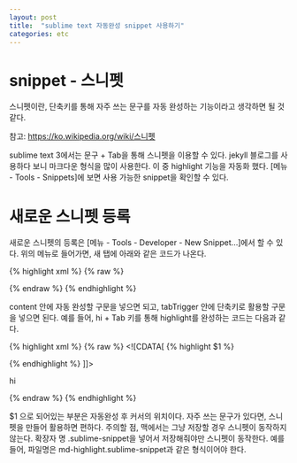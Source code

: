 ```yaml
---
layout: post
title:  "sublime text 자동완성 snippet 사용하기"
categories: etc
---
```


# snippet - 스니펫

스니펫이란, 단축키를 통해 자주 쓰는 문구를 자동 완성하는 기능이라고 생각하면 될 것 같다. 

참고: <https://ko.wikipedia.org/wiki/스니펫> 

sublime text 3에서는 문구 + Tab을 통해 스니펫을 이용할 수 있다. 
jekyll 블로그를 사용하다 보니 마크다운 형식을 많이 사용한다. 이 중 highlight 기능을 자동화 했다. 
[메뉴 - Tools - Snippets]에 보면 사용 가능한 snippet을 확인할 수 있다. 


# 새로운 스니펫 등록

새로운 스니펫의 등록은 [메뉴 - Tools - Developer - New Snippet...]에서 할 수 있다. 
위의 메뉴로 들어가면, 새 탭에 아래와 같은 코드가 나온다. 

{% highlight xml %}
{% raw %}
<snippet>
  <content><![CDATA[
Hello, ${1:this} is a ${2:snippet}.
]]></content>
  <!-- Optional: Set a tabTrigger to define how to trigger the snippet -->
  <!-- <tabTrigger>hello</tabTrigger> -->
  <!-- Optional: Set a scope to limit where the snippet will trigger -->
  <!-- <scope>source.python</scope> -->
</snippet>
{% endraw %}
{% endhighlight %}

content 안에 자동 완성할 구문을 넣으면 되고, 
tabTrigger 안에 단축키로 활용할 구문을 넣으면 된다. 
예를 들어, hi + Tab 키를 통해 highlight를 완성하는 코드는 다음과 같다. 

{% highlight xml %}
{% raw %}
<snippet>
  <content><![CDATA[
{% highlight $1 %}

{% endhighlight %}
]]></content>
  <!-- Optional: Set a tabTrigger to define how to trigger the snippet -->
  <!-- <tabTrigger>hello</tabTrigger> -->
  <tabTrigger>hi</tabTrigger>
  <!-- Optional: Set a scope to limit where the snippet will trigger -->
  <!-- <scope>source.python</scope> -->
</snippet>
{% endraw %}
{% endhighlight %}

$1 으로 되어있는 부분은 자동완성 후 커서의 위치이다. 
자주 쓰는 문구가 있다면, 스니펫을 만들어 활용하면 편하다. 
주의할 점, 맥에서는 그냥 저장할 경우 스니펫이 동작하지 않는다. 
확장자 명 .sublime-snippet을 넣어서 저장해줘야만 스니펫이 동작한다. 
예를 들어, 파일명은 md-highlight.sublime-snippet과 같은 형식이어야 한다. 